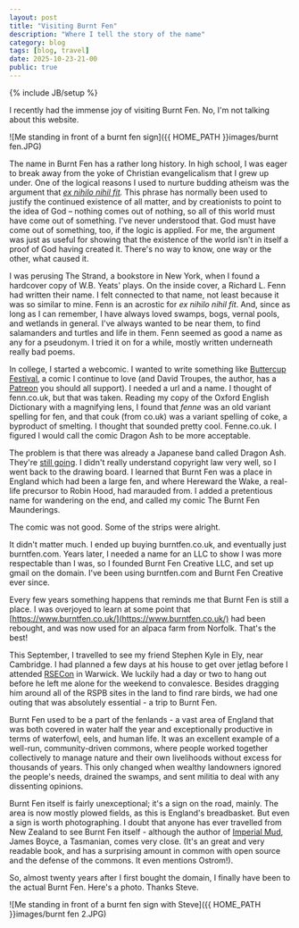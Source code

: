 ```yaml
---
layout: post
title: "Visiting Burnt Fen"
description: "Where I tell the story of the name"
category: blog
tags: [blog, travel]
date: 2025-10-23-21-00
public: true
---
```

{% include JB/setup %}


I recently had the immense joy of visiting Burnt Fen. No, I'm not talking about this website.

![Me standing in front of a burnt fen sign]({{ HOME_PATH }}images/burnt fen.JPG)

The name in Burnt Fen has a rather long history. In high school, I was eager to break away from the yoke of Christian evangelicalism that I grew up under. One of the logical reasons I used to nurture budding atheism was the argument that _[ex nihilo nihil fit](https://en.wikipedia.org/wiki/Creatio_ex_materia)._ This phrase has normally been used to justify the continued existence of all matter, and by creationists to point to the idea of God – nothing comes out of nothing, so all of this world must have come out of something. I've never understood that. God must have come out of something, too, if the logic is applied. For me, the argument was just as useful for showing that the existence of the world isn't in itself a proof of God having created it. There's no way to know, one way or the other, what caused it.

I was perusing The Strand, a bookstore in New York, when I found a hardcover copy of W.B. Yeats' plays. On the inside cover, a Richard L. Fenn had written their name. I felt connected to that name, not least because it was so similar to mine. Fenn is an acrostic for *ex nihilo nihil fit*. And, since as long as I can remember, I have always loved swamps, bogs, vernal pools, and wetlands in general. I've always wanted to be near them, to find salamanders and turtles and life in them. Fenn seemed as good a name as any for a pseudonym. I tried it on for a while, mostly written underneath really bad poems.

In college, I started a webcomic. I wanted to write something like [Buttercup Festival](https://buttercupfestival.com/), a comic I continue to love (and David Troupes, the author, has a [Patreon](https://www.patreon.com/c/buttercupfestival/posts) you should all support). I needed a url and a name. I thought of fenn.co.uk, but that was taken. Reading my copy of the Oxford English Dictionary with a magnifying lens, I found that *fenne* was an old variant spelling for fen, and that couk (from co.uk) was a variant spelling of coke, a byproduct of smelting. I thought that sounded pretty cool. Fenne.co.uk. I figured I would call the comic Dragon Ash to be more acceptable. 

The problem is that there was already a Japanese band called Dragon Ash. They're [still going](www.youtube.com/watch?v=o3adSm_e2q0). I didn't really understand copyright law very well, so I went back to the drawing board. I learned that Burnt Fen was a place in England which had been a large fen, and where Hereward the Wake, a real-life precursor to Robin Hood, had marauded from. I added a pretentious name for wandering on the end, and called my comic The Burnt Fen Maunderings.

The comic was not good. Some of the strips were alright.

It didn't matter much. I ended up buying burntfen.co.uk, and eventually just burntfen.com. Years later, I needed a name for an LLC to show I was more respectable than I was, so I founded Burnt Fen Creative LLC, and set up gmail on the domain. I've been using burntfen.com and Burnt Fen Creative ever since. 

Every few years something happens that reminds me that Burnt Fen is still a place. I was overjoyed to learn at some point that [https://www.burntfen.co.uk/](https://www.burntfen.co.uk/) had been rebought, and was now used for an alpaca farm from Norfolk. That's the best!

This September, I travelled to see my friend Stephen Kyle in Ely, near Cambridge. I had planned a few days at his house to get over jetlag before I attended [RSECon](https://rsecon25.society-rse.org/) in Warwick. We luckily had a day or two to hang out before he left me alone for the weekend to convalesce. Besides dragging him around all of the RSPB sites in the land to find rare birds, we had one outing that was absolutely essential - a trip to Burnt Fen. 

Burnt Fen used to be a part of the fenlands - a vast area of England that was both covered in water half the year and exceptionally productive in terms of waterfowl, eels, and human life. It was an excellent example of a well-run, community-driven commons, where people worked together collectively to manage nature and their own livelihoods without excess for thousands of years. This only changed when wealthy landowners ignored the people's needs, drained the swamps, and sent militia to deal with any dissenting opinions.

Burnt Fen itself is fairly unexceptional; it's a sign on the road, mainly. The area is now mostly plowed fields, as this is England's breadbasket. But even a sign is worth photographing. I doubt that anyone has ever travelled from New Zealand to see Burnt Fen itself - although the author of [Imperial Mud](https://www.iconbooks.com/ib-title/imperial-mud/), James Boyce, a Tasmanian, comes very close. (It's an great and very readable book, and has a surprising amount in common with open source and the defense of the commons. It even mentions Ostrom!).

So, almost twenty years after I first bought the domain, I finally have been to the actual Burnt Fen. Here's a photo. Thanks Steve.

![Me standing in front of a burnt fen sign with Steve]({{ HOME_PATH }}images/burnt fen 2.JPG)